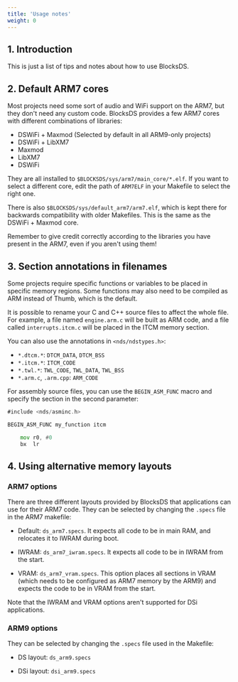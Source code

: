 ```yaml
---
title: 'Usage notes'
weight: 0
---
```


## 1. Introduction

This is just a list of tips and notes about how to use BlocksDS.

## 2. Default ARM7 cores

Most projects need some sort of audio and WiFi support on the ARM7, but they
don't need any custom code. BlocksDS provides a few ARM7 cores with different
combinations of libraries:

- DSWiFi + Maxmod (Selected by default in all ARM9-only projects)
- DSWiFi + LibXM7
- Maxmod
- LibXM7
- DSWiFi

They are all installed to `$BLOCKSDS/sys/arm7/main_core/*.elf`. If you want to
select a different core, edit the path of `ARM7ELF` in your Makefile to select
the right one.

There is also `$BLOCKSDS/sys/default_arm7/arm7.elf`, which is kept there for
backwards compatibility with older Makefiles. This is the same as the DSWiFi +
Maxmod core.

Remember to give credit correctly according to the libraries you have present in
the ARM7, even if you aren't using them!

## 3. Section annotations in filenames

Some projects require specific functions or variables to be placed in specific
memory regions. Some functions may also need to be compiled as ARM instead of
Thumb, which is the default.

It is possible to rename your C and C++ source files to affect the whole file.
For example, a file named `engine.arm.c` will be built as ARM code, and a file
called `interrupts.itcm.c` will be placed in the ITCM memory section.

You can also use the annotations in `<nds/ndstypes.h>`:

- `*.dtcm.*`:  `DTCM_DATA`, `DTCM_BSS`
- `*.itcm.*`: `ITCM_CODE`
- `*.twl.*`: `TWL_CODE`, `TWL_DATA`, `TWL_BSS`
- `*.arm.c`, `.arm.cpp`: `ARM_CODE`

For assembly source files, you can use the `BEGIN_ASM_FUNC` macro and specify
the section in the second parameter:

```asm
#include <nds/asminc.h>

BEGIN_ASM_FUNC my_function itcm

    mov r0, #0
    bx  lr
```

## 4. Using alternative memory layouts

### ARM7 options

There are three different layouts provided by BlocksDS that applications can use
for their ARM7 code. They can be selected by changing the `.specs` file in the
ARM7 makefile:

- Default: `ds_arm7.specs`. It expects all code to be in main RAM, and relocates
  it to IWRAM during boot.

- IWRAM: `ds_arm7_iwram.specs`. It expects all code to be in IWRAM from the
  start.

- VRAM: `ds_arm7_vram.specs`. This option places all sections in VRAM (which
  needs to be configured as ARM7 memory by the ARM9) and expects the code to be
  in VRAM from the start.

Note that the IWRAM and VRAM options aren't supported for DSi applications.

### ARM9 options

They can be selected by changing the `.specs` file used in the Makefile:

- DS layout: `ds_arm9.specs`

- DSi layout: `dsi_arm9.specs`
